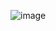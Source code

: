 ![image](https://github.com/Tidy-Coder/Designed-HTML-Templates/assets/157531579/0f031533-02ed-4c22-85be-37438fe25bb8)
